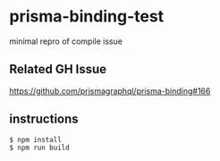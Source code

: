 # prisma-binding-test

minimal repro of compile issue

## Related GH Issue

https://github.com/prismagraphql/prisma-binding#166

## instructions

```sh
$ npm install
$ npm run build
```
